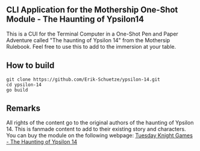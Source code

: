 ## CLI Application for the Mothership One-Shot Module - The Haunting of Ypsilon14
This is a CUI for the Terminal Computer in a One-Shot Pen and Paper Adventure called "The haunting of Ypsilon 14" from the Mothersip Rulebook.
Feel free to use this to add to the immersion at your table.

## How to build
```
git clone https://github.com/Erik-Schuetze/ypsilon-14.git
cd ypsilon-14
go build
```

## Remarks
All rights of the content go to the original authors of the haunting of Ypsilon 14. This is fanmade content to add to their existing story and characters.
You can buy the module on the following webpage: [Tuesday Knight Games - The Haunting of Ypsilon 14 ](https://www.tuesdayknightgames.com/products/the-haunting-of-ypsilon-14)
